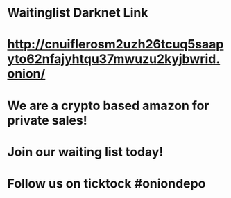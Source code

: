 # Waitinglist Darknet Link

# http://cnuiflerosm2uzh26tcuq5saapyto62nfajyhtqu37mwuzu2kyjbwrid.onion/

# We are a crypto based amazon for private sales!

# Join our waiting list today! 

# Follow us on ticktock #oniondepo
